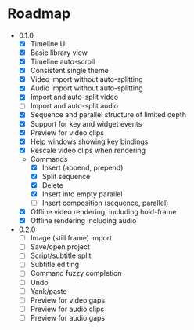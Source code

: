 # Roadmap

* 0.1.0
    - [X] Timeline UI
    - [X] Basic library view
    - [X] Timeline auto-scroll
    - [X] Consistent single theme
    - [X] Video import without auto-splitting
    - [X] Audio import without auto-splitting
    - [X] Import and auto-split video
    - [ ] Import and auto-split audio
    - [X] Sequence and parallel structure of limited depth
    - [X] Support for key and widget events
    - [X] Preview for video clips
    - [X] Help windows showing key bindings
    - [X] Rescale video clips when rendering
    - Commands
        - [X] Insert (append, prepend)
        - [X] Split sequence
        - [X] Delete
        - [X] Insert into empty parallel
        - [ ] Insert composition (sequence, parallel)
    - [X] Offline video rendering, including hold-frame
    - [X] Offline rendering including audio
* 0.2.0
    - [ ] Image (still frame) import
    - [ ] Save/open project
    - [ ] Script/subtitle split
    - [ ] Subtitle editing
    - [ ] Command fuzzy completion
    - [ ] Undo
    - [ ] Yank/paste
    - [ ] Preview for video gaps
    - [ ] Preview for audio clips
    - [ ] Preview for audio gaps
